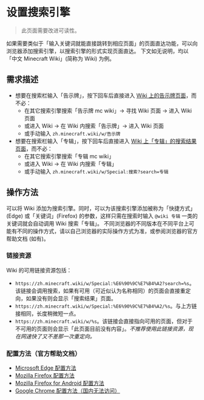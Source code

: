 # 设置搜索引擎

> 此页面需要改进可读性。

如果需要类似于「输入关键词就能直接跳转到相应页面」的页面直达功能，可以向浏览器添加搜索引擎，以搜索引擎的形式实现页面直达。
下文如无说明，均以「中文 Minecraft Wiki」(简称为 Wiki) 为例。

## 需求描述

- 想要在搜索栏输入「告示牌」，按下回车后直接进入 [Wiki 上的告示牌页面](https://zh.minecraft.wiki/w/%E5%91%8A%E7%A4%BA%E7%89%8C)，而不必：
  - 在其它搜索引擎搜索「告示牌 mc wiki」→ 寻找 Wiki 页面 → 进入 Wiki 页面
  - 或进入 Wiki → 在 Wiki 内搜索「告示牌」→ 进入 Wiki 页面
  - 或手动输入 `zh.minecraft.wiki/w/告示牌`
- 想要在搜索栏输入「专辑」，按下回车后直接进入 [Wiki 上「专辑」的搜索结果页面](https://zh.minecraft.wiki/w/Special:%E6%90%9C%E7%B4%A2?search=%E4%B8%93%E8%BE%91)，而不必：
  - 在其它搜索引擎搜索「专辑 mc wiki」
  - 或进入 Wiki → 在 Wiki 内搜索「专辑」
  - 或手动输入 `zh.minecraft.wiki/w/Special:搜索?search=专辑`

## 操作方法

可以将 Wiki 添加为搜索引擎。同时，可以为该搜索引擎添加被称为「快捷方式」(Edge) 或「关键词」(Firefox) 的参数，这样只需在搜索时输入 `@wiki 专辑` 一类的关键词就会自动调用 Wiki 搜索「专辑」。
不同浏览器的不同版本在不同平台上可能有不同的操作方式，请以自己浏览器的实际操作方式为准，或参阅浏览器的官方帮助文档 (如有)。

### 链接资源

Wiki 的可用链接资源包括：

- `https://zh.minecraft.wiki/w/Special:%E6%90%9C%E7%B4%A2?search=%s`。该链接会调用搜索，如果有可用（可近似认为名称相同）的页面会直接重定向，如果没有则会显示「搜索结果」页面。
- `https://zh.minecraft.wiki/w/Special:%E6%90%9C%E7%B4%A2/%s`。与上方链接相同，长度稍微短一点。
- `https://zh.minecraft.wiki/w/%s`。该链接会直接指向可用的页面，但对于不可用的页面则会显示「此页面目前没有内容」。*不推荐使用此链接资源，现在网速快了又不差那一次重定向。*

### 配置方法（官方帮助文档）

- [Microsoft Edge 配置方法](https://support.microsoft.com/zh-cn/microsoft-edge/%E5%9C%A8-microsoft-edge-%E4%B8%AD%E6%9B%B4%E6%94%B9%E9%BB%98%E8%AE%A4%E6%90%9C%E7%B4%A2%E5%BC%95%E6%93%8E-cccaf51c-a4df-a43e-8036-d4d2c527a791)
- [Mozilla Firefox 配置方法](https://support.mozilla.org/zh-CN/kb/add-or-remove-search-engine-firefox)
- [Mozilla Firefox for Android 配置方法](https://support.mozilla.org/zh-CN/kb/%E5%9C%A8%20Firefox%20for%20Android%20%E4%B8%AD%E7%AE%A1%E7%90%86%E6%88%91%E7%9A%84%E9%BB%98%E8%AE%A4%E6%90%9C%E7%B4%A2%E5%BC%95%E6%93%8E)
- [Google Chrome 配置方法（国内无法访问）](https://support.google.com/chrome/answer/95426?hl=zh-Hans&co=GENIE.Platform%3DDesktop)
